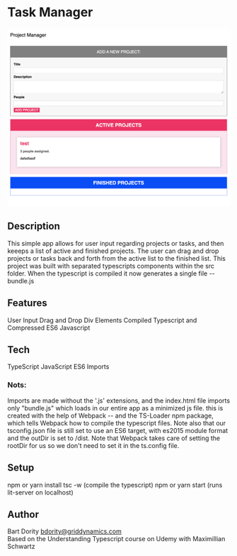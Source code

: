 # Task Manager

![Task Manager](screenshot.png)

## Description
This simple app allows for user input regarding projects or tasks, and then keeeps a list of active and finished projects.  The user can drag and drop projects or tasks back and forth from the active list to the finished list.  This project was built with separated typescripts components within the src folder.  When the typescript is compiled it now generates a single file -- bundle.js

## Features
User Input
Drag and Drop Div Elements
Compiled Typescript and Compressed ES6 Javascript

## Tech
TypeScript
JavaScript
ES6 Imports

### Nots:
Imports are made without the '.js' extensions, and the index.html file imports only "bundle.js" which loads in our entire app as a minimized js file.  this is created with the help of Webpack -- and the TS-Loader npm package, which tells Webpack how to compile the typescript files.  Note also that our tsconfig.json file is still set to use an ES6 target, with es2015 module format and the outDir is set to /dist.  Note that Webpack takes care of setting the rootDir for us so we don't need to set it in the ts.config file.

## Setup
npm or yarn install
tsc -w (compile the typescript)
npm or yarn start (runs lit-server on localhost)

## Author
Bart Dority
bdority@griddynamics.com    
Based on the Understanding Typescript course on Udemy with Maximillian Schwartz

